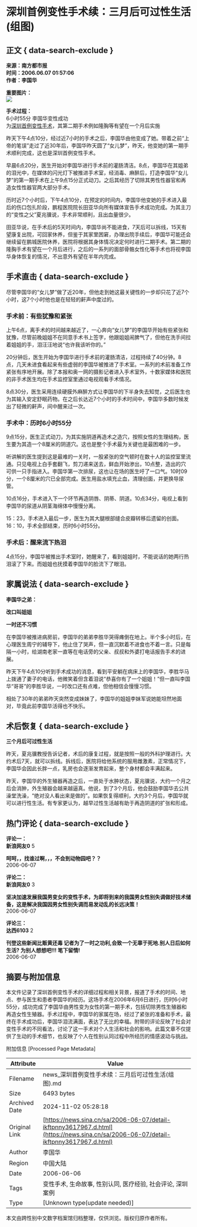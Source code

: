 # 深圳首例变性手术续：三月后可过性生活(组图)

## 正文 { data-search-exclude }


**来源：南方都市报**  
**时间：2006.06.07 01:57:06**  
**作者：李国华**

**重要图片：**  
![](https://n.sinaimg.cn/default/2fb77759/20151125/320X320.png)

**手术过程：**  
6小时55分 李国华变性成功  
为[深圳首例变性手术](http://news.sina.com.cn/s/2006-06-06/110310080535.shtml)，其第二期手术例如隆胸等有望在一个月后实施

昨天下午4点10分，经过近7小时的手术之后，李国华由他变成了她。带着之前“上帝的笔误”走过了近30年后，李国华昨天圆了“女儿梦”，昨天，他变她的第一期手术顺利完成，这也是深圳首例变性手术。

早晨6点20分，医生开始对李国华进行手术前的灌肠清洁。8点，李国华在其姐弟的泪光中，在媒体的闪光灯下被推进手术室，经消毒、麻醉后，打造李国华“女儿梦”的第一期手术在上午9点15分正式动刀。之后其经历了切除其男性性器官和再造女性性器官两大部分手术。

历时近7个小时后，下午4点10分，在预定的时间内，李国华他变她的手术进入最后的伤口包扎阶段，鹏程医院院长田亚华向所有媒体宣告手术成功完成。为其主刀的“变性之父”夏兆骥说，手术非常顺利，且出血量很少。

田亚华说，在手术后的5天时间内，李国华尚不能进食，7天后可以拆线，15天有望康复出院，可回家休养，但鉴于其家里困窘，办理出院手续后，李国华可能还会继续留在鹏城医院休养，医院将根据其身体情况决定何时进行二期手术。第二期的隆胸手术有望在一个月后进行，之后的一系列的面部骨骼女性化等手术也将视李国华身体恢复的情况，不出意外有望在半年内完成。

## 手术直击 { data-search-exclude }

尽管李国华的“女儿梦”做了近20年，但他走到她这最关键性的一步却只花了近7个小时，这7个小时他也是在轻轻的鼾声中度过的。

### 手术前：有些犹豫和紧张

上午6点，离手术的时间越来越近了，一心奔向“女儿梦”的李国华开始有些紧张和犹豫，尽管前晚姐姐不在同意手术书上签字，他跟姐姐闹脾气了，但他在洗手间拉着姐姐的手，泪汪汪地说“也许我该听你的。”

20分钟后，医生开始为李国华进行手术前的灌肠清洁，过程持续了40分钟。8点，几天未进食看起来有些虚弱的李国华被推进了手术室。一系列的术前准备工作紧张有序地开展。除了本报和奥一网的摄影记者进入手术室外，十数家媒体和医院的非手术医生均在手术监控室里通过电视观看手术情况。

8点30分，医生采用连续硬膜外麻醉方式让李国华的下半身失去知觉，之后医生也为其输入安定舒眠药物。在之后长达近7个小时的手术时间中，李国华多数时候发出了轻微的鼾声，间中醒来过一次。

### 手术中：历时6小时55分

9点15分，医生正式动刀，为其实施阴道再造术之造穴，按照女性的生理结构，医生要为其造一个8厘米的阴道穴。这也是整个手术最为关键也是最困难的一步。

听讲解的医生提到这是最难的一关时，一股紧张的空气顿时在数十人的监控室里流通。只见电视上白手套翻飞，剪刀递来送去，鲜血开始渗出，10点整，造出的穴可供一只手指进入。李国华第一次排尿，这也让在场的医生吁了一口气。10时09分，一个8厘米的穴已全部完成。医生用盐水填充止血，清理创面，并更换导尿管。

10点16分，手术进入下一个环节再造阴唇、阴蒂、阴道。10点34分，电视上看到李国华的尿道从阴茎海绵体中慢慢分离。

15：23，手术进入最后一步，医生为其大腿根部缝合皮瓣转移后遗留的创面。16：10，手术全部结束，历时6小时55分。

### 手术后：醒来流下热泪

4点15分，李国华被推出手术室时，她醒来了，看到姐姐时，不能说话的她两行热泪滚了下来。而姐姐也抚摸着李国华的脸流下了眼泪。

## 家属说法 { data-search-exclude }

**李国华之弟：**

**改口叫姐姐**

**一时还不习惯**

在李国华被推进病房前，李国华的弟弟李胜华哭得瘫倒在地上。半个多小时后，在心理医生周宁的辅导下，他止住了哭声，但一直沉默着不进食也不着一言。只是每隔一小时，给湖南老家一直等在电话旁的父亲、叔叔和外婆打电话报告手术的进展。

昨天下午4点10分听到手术成功的消息，看到平安躺在病床上的李国华，李胜华马上拨通了妻子的电话，他微笑着但含着泪说“恭喜你有了一个姐姐！”但一直叫李国华“哥哥”的李胜华说，一时改口还有点难，但他相信会慢慢习惯。

相处了30年的弟弟昨天突然变成妹妹了，李国华的姐姐李妹军说她能坦然地面对，毕竟此前李国华活得也不快乐。

## 术后恢复 { data-search-exclude }

**三个月后可过性生活**

昨天，夏兆骥教授告诉记者，术后的康复过程，就是按照一般的外科护理进行。大约术后7天，就可以拆线。拆线后，医院将给他系统的服用雌激素，正常情况下，李国华会因此长胖一点，乳房也会逐渐发育起来，整个身材都会丰满起来。

昨天，李国华的外生殖器再造之后，一直处于水肿状态，夏兆骥说，大约一个月之后会消肿，外生殖器会越来越逼真。他说，到了3个月后，他会鼓励李国华去公共澡堂洗澡，“绝对没人看出来是做的”。如果恢复得顺利，大约3个月后，李国华就可以进行性生活。有专家更认为，越早过性生活越有助于再造阴道的扩张和形成。

## 热门评论 { data-search-exclude }
**评论一：**  
**新浪网友0** 5  

**呵呵，，找谁过啊，，，不会到动物园吧？？**  
2006-06-07  

**评论二：**  
**新浪网友0** 3  

**坚决加速发展我国男变女的变性手术，为即将到来的我国男女性别失调做好技术储备，这是解决我国因男女性别失调而易发动乱的长远决策！**  
2006-06-07  

**评论三：**  
**达西6103** 2  

**刊登这些新闻比贩黄还毒 记者为了一时之功利,会致一个无辜于死地.别人日后如何生活? 为别人想想吧!!! 笔下留情!**  
2006-06-07  

## 摘要与附加信息

<!-- tcd_abstract -->
本文件记录了深圳首例变性手术的详细过程和相关背景，报道了手术的时间、地点、参与医生和患者李国华的经历。这场手术在2006年6月6日进行，历时6小时55分，成功完成了李国华由男性变为女性的第一期手术，包括切除男性生殖器和再造女性生殖器。手术过程中，李国华的家属在场，经过了紧张的准备和手术，最终在手术成功后，李国华泪流满面，表达了无比的幸福。附带的评论反映了社会对变性手术的不同看法，讨论了这一手术对个人生活和社会的影响。此篇文章不仅提供了生动的手术细节，也反映了个人在性别认同过程中所经历的情感波动与挑战。
<!-- tcd_abstract_end -->

附加信息 [Processed Page Metadata]

| Attribute       | Value                                  |
|-----------------|----------------------------------------|
| Filename        | news_深圳首例变性手术续：三月后可过性生活(组图).md                             |
| Size            | 6493 bytes                           |
| Archived Date   | 2024-11-02 05:28:18                             |
| Original Link   | [https://news.sina.cn/sa/2006-06-07/detail-ikftpnny3617967.d.html](https://news.sina.cn/sa/2006-06-07/detail-ikftpnny3617967.d.html)                       |
| Author          | 李国华                               |
| Region          | 中国大陆                               |
| Date            | 2006-06-06                                 |
| Tags            | 变性手术, 生命故事, 性别认同, 医疗经验, 社会评论, 深圳案例                                 |
| Type            | [Unknown type(update needed)]                                 |
<!-- tcd_table_end -->

本文由跨性别中文数字档案馆归档整理，仅供浏览。版权归原作者所有。
